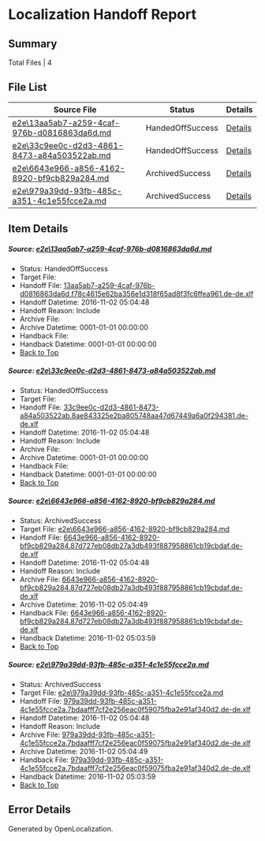 # <a name='report-top'></a> Localization Handoff Report

## Summary
 Total Files | 4

## File List
 Source File | Status | Details 
 ----------- | ------ | ------- 
 [e2e\13aa5ab7-a259-4caf-976b-d0816863da6d.md](https://github.com/OpenLocalizationTestOrg/ol-test0/blob/eb01fa4f2827e26bbfb2a09d3b344182da4056b5/e2e/13aa5ab7-a259-4caf-976b-d0816863da6d.md) | HandedOffSuccess | [Details](#a3874bdf640e368db3487d4bfb9a5905004cc2af2)
 [e2e\33c9ee0c-d2d3-4861-8473-a84a503522ab.md](https://github.com/OpenLocalizationTestOrg/ol-test0/blob/01b0c0e3e15e093b9a0f2ce463d5d3a6120cfc3e/e2e/33c9ee0c-d2d3-4861-8473-a84a503522ab.md) | HandedOffSuccess | [Details](#126c6ac5d8dd4c454d7dfac438c530278d8757d24)
 [e2e\6643e966-a856-4162-8920-bf9cb829a284.md](https://github.com/OpenLocalizationTestOrg/ol-test0/blob/01b0c0e3e15e093b9a0f2ce463d5d3a6120cfc3e/e2e/6643e966-a856-4162-8920-bf9cb829a284.md) | ArchivedSuccess | [Details](#df08fef3506f8bb5feac0e8ae098f7c3a5981d2f6)
 [e2e\979a39dd-93fb-485c-a351-4c1e55fcce2a.md](https://github.com/OpenLocalizationTestOrg/ol-test0/blob/01b0c0e3e15e093b9a0f2ce463d5d3a6120cfc3e/e2e/979a39dd-93fb-485c-a351-4c1e55fcce2a.md) | ArchivedSuccess | [Details](#380017b5beabf918744f075a7954f2b61bdd16318)

## Item Details
##### <a name='a3874bdf640e368db3487d4bfb9a5905004cc2af2'></a> Source: [e2e\13aa5ab7-a259-4caf-976b-d0816863da6d.md](https://github.com/OpenLocalizationTestOrg/ol-test0/blob/eb01fa4f2827e26bbfb2a09d3b344182da4056b5/e2e/13aa5ab7-a259-4caf-976b-d0816863da6d.md)
* Status: HandedOffSuccess
* Target File: 
* Handoff File: [13aa5ab7-a259-4caf-976b-d0816863da6d.f78c4615e62ba356e1d318f65ad8f3fc6ffea961.de-de.xlf](https://github.com/OpenLocalizationTestOrg/ol-test0-handoff/blob/debad1ca6af774845424fca4bf5d50f949c5fea0/ol-handoff/OpenLocalizationTestOrg/ol-test0-dede/yufeih/ht/13aa5ab7-a259-4caf-976b-d0816863da6d.f78c4615e62ba356e1d318f65ad8f3fc6ffea961.de-de.xlf)
* Handoff Datetime: 2016-11-02 05:04:48
* Handoff Reason: Include
* Archive File: 
* Archive Datetime: 0001-01-01 00:00:00
* Handback File: 
* Handback Datetime: 0001-01-01 00:00:00
* [Back to Top](#report-top)

##### <a name='126c6ac5d8dd4c454d7dfac438c530278d8757d24'></a> Source: [e2e\33c9ee0c-d2d3-4861-8473-a84a503522ab.md](https://github.com/OpenLocalizationTestOrg/ol-test0/blob/01b0c0e3e15e093b9a0f2ce463d5d3a6120cfc3e/e2e/33c9ee0c-d2d3-4861-8473-a84a503522ab.md)
* Status: HandedOffSuccess
* Target File: 
* Handoff File: [33c9ee0c-d2d3-4861-8473-a84a503522ab.8ae843325e2ba805748aa47d67449a6a0f294381.de-de.xlf](https://github.com/OpenLocalizationTestOrg/ol-test0-handoff/blob/debad1ca6af774845424fca4bf5d50f949c5fea0/ol-handoff/OpenLocalizationTestOrg/ol-test0-dede/yufeih/mt/33c9ee0c-d2d3-4861-8473-a84a503522ab.8ae843325e2ba805748aa47d67449a6a0f294381.de-de.xlf)
* Handoff Datetime: 2016-11-02 05:04:48
* Handoff Reason: Include
* Archive File: 
* Archive Datetime: 0001-01-01 00:00:00
* Handback File: 
* Handback Datetime: 0001-01-01 00:00:00
* [Back to Top](#report-top)

##### <a name='df08fef3506f8bb5feac0e8ae098f7c3a5981d2f6'></a> Source: [e2e\6643e966-a856-4162-8920-bf9cb829a284.md](https://github.com/OpenLocalizationTestOrg/ol-test0/blob/01b0c0e3e15e093b9a0f2ce463d5d3a6120cfc3e/e2e/6643e966-a856-4162-8920-bf9cb829a284.md)
* Status: ArchivedSuccess
* Target File: [e2e\6643e966-a856-4162-8920-bf9cb829a284.md](https://github.com/OpenLocalizationTestOrg/ol-test0-dede/blob/8e41e3fa16d80e7f13ec81094813b28f4c93cb40/e2e/6643e966-a856-4162-8920-bf9cb829a284.md)
* Handoff File: [6643e966-a856-4162-8920-bf9cb829a284.87d727eb08db27a3db493f887958861cb19cbdaf.de-de.xlf](https://github.com/OpenLocalizationTestOrg/ol-test0-handoff/blob/debad1ca6af774845424fca4bf5d50f949c5fea0/ol-handoff/OpenLocalizationTestOrg/ol-test0-dede/yufeih/mt/6643e966-a856-4162-8920-bf9cb829a284.87d727eb08db27a3db493f887958861cb19cbdaf.de-de.xlf)
* Handoff Datetime: 2016-11-02 05:04:48
* Handoff Reason: Include
* Archive File: [6643e966-a856-4162-8920-bf9cb829a284.87d727eb08db27a3db493f887958861cb19cbdaf.de-de.xlf](https://github.com/OpenLocalizationTestOrg/ol-test0-handoff/blob/c1b1e1e63f7e6a685264053010bf721eed47b2f6/ol-archive/OpenLocalizationTestOrg/ol-test0-dede/yufeih/mt/6643e966-a856-4162-8920-bf9cb829a284.87d727eb08db27a3db493f887958861cb19cbdaf.de-de.xlf)
* Archive Datetime: 2016-11-02 05:04:49
* Handback File: [6643e966-a856-4162-8920-bf9cb829a284.87d727eb08db27a3db493f887958861cb19cbdaf.de-de.xlf](https://github.com/OpenLocalizationTestOrg/ol-test0-handback/blob/83779c708c10d6da2844a918c907854404db7a48/ol-handback/OpenLocalizationTestOrg/ol-test0-dede/yufeih/ht/6643e966-a856-4162-8920-bf9cb829a284.87d727eb08db27a3db493f887958861cb19cbdaf.de-de.xlf)
* Handback Datetime: 2016-11-02 05:03:59
* [Back to Top](#report-top)

##### <a name='380017b5beabf918744f075a7954f2b61bdd16318'></a> Source: [e2e\979a39dd-93fb-485c-a351-4c1e55fcce2a.md](https://github.com/OpenLocalizationTestOrg/ol-test0/blob/01b0c0e3e15e093b9a0f2ce463d5d3a6120cfc3e/e2e/979a39dd-93fb-485c-a351-4c1e55fcce2a.md)
* Status: ArchivedSuccess
* Target File: [e2e\979a39dd-93fb-485c-a351-4c1e55fcce2a.md](https://github.com/OpenLocalizationTestOrg/ol-test0-dede/blob/8e41e3fa16d80e7f13ec81094813b28f4c93cb40/e2e/979a39dd-93fb-485c-a351-4c1e55fcce2a.md)
* Handoff File: [979a39dd-93fb-485c-a351-4c1e55fcce2a.7bdaafff7cf2e256eac0f59075fba2e91af340d2.de-de.xlf](https://github.com/OpenLocalizationTestOrg/ol-test0-handoff/blob/debad1ca6af774845424fca4bf5d50f949c5fea0/ol-handoff/OpenLocalizationTestOrg/ol-test0-dede/yufeih/mt/979a39dd-93fb-485c-a351-4c1e55fcce2a.7bdaafff7cf2e256eac0f59075fba2e91af340d2.de-de.xlf)
* Handoff Datetime: 2016-11-02 05:04:48
* Handoff Reason: Include
* Archive File: [979a39dd-93fb-485c-a351-4c1e55fcce2a.7bdaafff7cf2e256eac0f59075fba2e91af340d2.de-de.xlf](https://github.com/OpenLocalizationTestOrg/ol-test0-handoff/blob/c1b1e1e63f7e6a685264053010bf721eed47b2f6/ol-archive/OpenLocalizationTestOrg/ol-test0-dede/yufeih/mt/979a39dd-93fb-485c-a351-4c1e55fcce2a.7bdaafff7cf2e256eac0f59075fba2e91af340d2.de-de.xlf)
* Archive Datetime: 2016-11-02 05:04:49
* Handback File: [979a39dd-93fb-485c-a351-4c1e55fcce2a.7bdaafff7cf2e256eac0f59075fba2e91af340d2.de-de.xlf](https://github.com/OpenLocalizationTestOrg/ol-test0-handback/blob/83779c708c10d6da2844a918c907854404db7a48/ol-handback/OpenLocalizationTestOrg/ol-test0-dede/yufeih/ht/979a39dd-93fb-485c-a351-4c1e55fcce2a.7bdaafff7cf2e256eac0f59075fba2e91af340d2.de-de.xlf)
* Handback Datetime: 2016-11-02 05:03:59
* [Back to Top](#report-top)


## Error Details

Generated by OpenLocalization.
